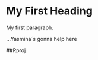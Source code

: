 <!DOCTYPE html>
<html>
<body>

<h1>My First Heading</h1>

<p>My first paragraph.</p>

...Yasmina´s gonna help here

##Rproj

</body>
</html>
